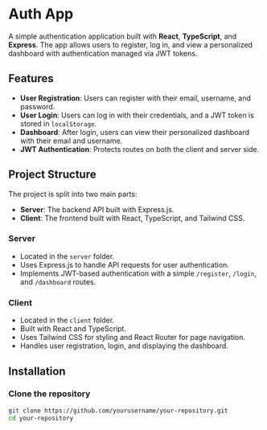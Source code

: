 # Auth App

A simple authentication application built with **React**, **TypeScript**, and **Express**. The app allows users to register, log in, and view a personalized dashboard with authentication managed via JWT tokens.

## Features

- **User Registration**: Users can register with their email, username, and password.
- **User Login**: Users can log in with their credentials, and a JWT token is stored in `localStorage`.
- **Dashboard**: After login, users can view their personalized dashboard with their email and username.
- **JWT Authentication**: Protects routes on both the client and server side.

## Project Structure

The project is split into two main parts:

- **Server**: The backend API built with Express.js.
- **Client**: The frontend built with React, TypeScript, and Tailwind CSS.

### Server

- Located in the `server` folder.
- Uses Express.js to handle API requests for user authentication.
- Implements JWT-based authentication with a simple `/register`, `/login`, and `/dashboard` routes.

### Client

- Located in the `client` folder.
- Built with React and TypeScript.
- Uses Tailwind CSS for styling and React Router for page navigation.
- Handles user registration, login, and displaying the dashboard.

## Installation

### Clone the repository

```bash
git clone https://github.com/yourusername/your-repository.git
cd your-repository

